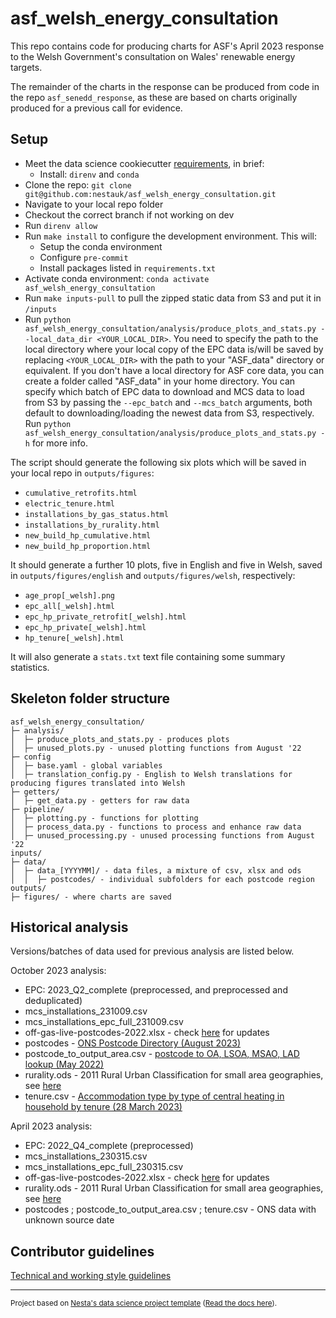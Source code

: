 # asf_welsh_energy_consultation

This repo contains code for producing charts for ASF's April 2023 response to the Welsh Government's consultation on Wales' renewable energy targets.

The remainder of the charts in the response can be produced from code in the repo `asf_senedd_response`, as these are based on charts originally produced for a previous call for evidence.

## Setup

- Meet the data science cookiecutter [requirements](http://nestauk.github.io/ds-cookiecutter/quickstart), in brief:
  - Install: `direnv` and `conda`
- Clone the repo: `git clone git@github.com:nestauk/asf_welsh_energy_consultation.git`
- Navigate to your local repo folder
- Checkout the correct branch if not working on dev
- Run `direnv allow`
- Run `make install` to configure the development environment. This will:
  - Setup the conda environment
  - Configure `pre-commit`
  - Install packages listed in `requirements.txt`
- Activate conda environment: `conda activate asf_welsh_energy_consultation`
- Run `make inputs-pull` to pull the zipped static data from S3 and put it in `/inputs`
- Run `python asf_welsh_energy_consultation/analysis/produce_plots_and_stats.py --local_data_dir <YOUR_LOCAL_DIR>`. You need to specify the path to the local
  directory where your local copy of the EPC data is/will be saved by replacing `<YOUR_LOCAL_DIR>` with the path to your "ASF_data" directory or equivalent.
  If you don't have a local directory for ASF core data, you can create a folder called "ASF_data" in your home directory. You can specify which
  batch of EPC data to download and MCS data to load from S3 by passing the `--epc_batch` and `--mcs_batch` arguments, both
  default to downloading/loading the newest data from S3, respectively. Run `python asf_welsh_energy_consultation/analysis/produce_plots_and_stats.py -h` for more info.

The script should generate the following six plots which will be saved in your local repo in `outputs/figures`:

- `cumulative_retrofits.html`
- `electric_tenure.html`
- `installations_by_gas_status.html`
- `installations_by_rurality.html`
- `new_build_hp_cumulative.html`
- `new_build_hp_proportion.html`

It should generate a further 10 plots, five in English and five in Welsh, saved in `outputs/figures/english` and `outputs/figures/welsh`, respectively:

- `age_prop[_welsh].png`
- `epc_all[_welsh].html`
- `epc_hp_private_retrofit[_welsh].html`
- `epc_hp_private[_welsh].html`
- `hp_tenure[_welsh].html`

It will also generate a `stats.txt` text file containing some summary statistics.

## Skeleton folder structure

```
asf_welsh_energy_consultation/
├─ analysis/
│  ├─ produce_plots_and_stats.py - produces plots
│  ├─ unused_plots.py - unused plotting functions from August '22
├─ config
│  ├─ base.yaml - global variables
│  ├─ translation_config.py - English to Welsh translations for producing figures translated into Welsh
├─ getters/
│  ├─ get_data.py - getters for raw data
├─ pipeline/
│  ├─ plotting.py - functions for plotting
│  ├─ process_data.py - functions to process and enhance raw data
│  ├─ unused_processing.py - unused processing functions from August '22
inputs/
├─ data/
│  ├─ data_[YYYYMM]/ - data files, a mixture of csv, xlsx and ods
│  │  ├─ postcodes/ - individual subfolders for each postcode region
outputs/
├─ figures/ - where charts are saved
```

## Historical analysis

Versions/batches of data used for previous analysis are listed below.

October 2023 analysis:

- EPC: 2023_Q2_complete (preprocessed, and preprocessed and deduplicated)
- mcs_installations_231009.csv
- mcs_installations_epc_full_231009.csv
- off-gas-live-postcodes-2022.xlsx - check [here](https://www.xoserve.com/a-to-z/) for updates
- postcodes - [ONS Postcode Directory (August 2023)](https://geoportal.statistics.gov.uk/datasets/ons-postcode-directory-august-2023/about)
- postcode_to_output_area.csv - [postcode to OA, LSOA, MSAO, LAD lookup (May 2022)](https://geoportal.statistics.gov.uk/datasets/e7824b1475604212a2325cd373946235)
- rurality.ods - 2011 Rural Urban Classification for small area geographies, see [here](https://www.ons.gov.uk/methodology/geography/geographicalproducts/ruralurbanclassifications)
- tenure.csv - [Accommodation type by type of central heating in household by tenure (28 March 2023)](https://www.ons.gov.uk/datasets/RM003/editions/2021/versions/1)

April 2023 analysis:

- EPC: 2022_Q4_complete (preprocessed)
- mcs_installations_230315.csv
- mcs_installations_epc_full_230315.csv
- off-gas-live-postcodes-2022.xlsx - check [here](https://www.xoserve.com/a-to-z/) for updates
- rurality.ods - 2011 Rural Urban Classification for small area geographies, see [here](https://www.ons.gov.uk/methodology/geography/geographicalproducts/ruralurbanclassifications)
- postcodes ; postcode_to_output_area.csv ; tenure.csv - ONS data with unknown source date

## Contributor guidelines

[Technical and working style guidelines](https://github.com/nestauk/ds-cookiecutter/blob/master/GUIDELINES.md)

---

<small><p>Project based on <a target="_blank" href="https://github.com/nestauk/ds-cookiecutter">Nesta's data science project template</a>
(<a href="http://nestauk.github.io/ds-cookiecutter">Read the docs here</a>).
</small>
